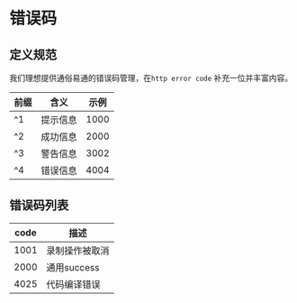 # 错误码 


## 定义规范
我们理想提供通俗易通的错误码管理，在`http error code` 补充一位并丰富内容。

 前缀  | 含义  | 示例
 ---- | ----- | ------  
 ^1  | 提示信息 | 1000 
 ^2  | 成功信息 | 2000  
 ^3  | 警告信息 | 3002 
 ^4  | 错误信息 | 4004     


## 错误码列表

 code  | 描述
 ---- | ----- | 
 1001  | 录制操作被取消 |  
 2000  | 通用success  |   
 4025  | 代码编译错误 |     

